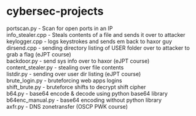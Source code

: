# cybersec-projects

  portscan.py - Scan for open ports in an IP  
  info_stealer.cpp - Steals contents of a file and sends it over to attacker  
  keylogger.cpp - logs keystrokes and sends em  back to haxor guy  
  dirsend.cpp - sending directory listing of USER folder over to attacker to grab a flag (eJPT course)  
  backdoor.py - send sys info over to haxor (eJPT course)  
  content_stealer.py - stealing over file contents  
  listdir.py - sending over user dir listing (eJPT course)  
  brute_login.py - bruteforcing web apps logins  
  shift_brute.py - bruteforce shifts to decrypt shift cipher  
  b64.py - base64 encode & decode using python base64 library  
  b64enc_manual.py - base64 encoding without python library  
  axfr.py - DNS zonetransfer (OSCP PWK course)
  
